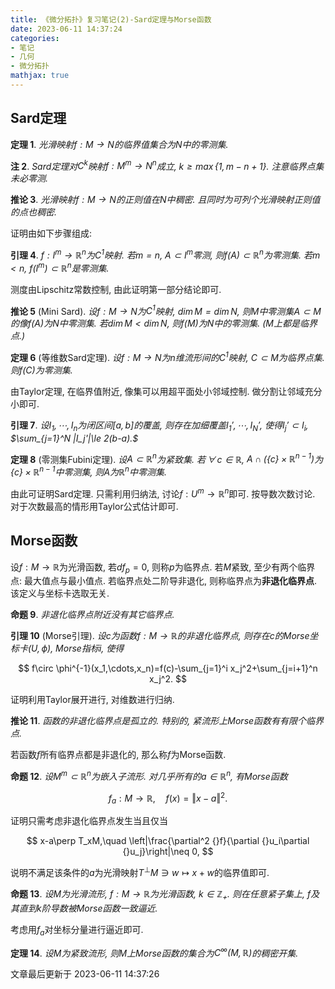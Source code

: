 ```yaml
---
title: 《微分拓扑》复习笔记(2)-Sard定理与Morse函数
date: 2023-06-11 14:37:24
categories: 
- 笔记
- 几何
- 微分拓扑
mathjax: true
---
```


## Sard定理

**定理 1**. *光滑映射$f:M\rightarrow N$的临界值集合为$N$中的零测集.* 

**注 2**. *Sard定理对$C^k$映射$f:M^m\rightarrow N^n$成立, $k\ge \max\{1,m-n+1\}.$ 注意临界点集未必零测.* 

**推论 3**. *光滑映射$f:M\rightarrow N$的正则值在$N$中稠密. 且同时为可列个光滑映射正则值的点也稠密.* 

证明由如下步骤组成:

**引理 4**. *$f:I^m\rightarrow \mathbb{R}^n$为$C^1$映射. 若$m=n,$ $A\subset I^m$零测, 则$f(A)\subset \mathbb{R}^n$为零测集. 若$m<n,$ $f(I^m)\subset \mathbb{R}^n$是零测集.* 

测度由Lipschitz常数控制, 由此证明第一部分结论即可.

**推论 5** (Mini Sard). *设$f:M\rightarrow N$为$C^1$映射, $\dim M=\dim N,$ 则$M$中零测集$A\subset M$的像$f(A)$为$N$中零测集. 若$\dim M<\dim N,$ 则$f(M)$为$N$中的零测集. ($M$上都是临界点.)* 

**定理 6** (等维数Sard定理). *设$f:M\rightarrow N$为$n$维流形间的$C^1$映射, $C\subset M$为临界点集. 则$f(C)$为零测集.* 

由Taylor定理, 在临界值附近, 像集可以用超平面处小邻域控制.
做分割让邻域充分小即可.

**引理 7**. *设$I_1,\cdots,I_n$为闭区间$[a,b]$的覆盖, 则存在加细覆盖$I_1',\cdots,I_N',$ 使得$I_j'\subset I_i,$ $\sum_{j=1}^N |I_j'|\le 2(b-a).$* 

**定理 8** (零测集Fubini定理). *设$A\subset \mathbb{R}^n$为紧致集. 若$\,\forall\,c\in \mathbb{R},$ $A\cap (\{c\}\times \mathbb{R}^{n-1})$为$\{c\}\times \mathbb{R}^{n-1}$中零测集, 则$A$为$\mathbb{R}^n$中零测集.* 

由此可证明Sard定理. 只需利用归纳法,
讨论$f:U^m\rightarrow \mathbb{R}^n$即可. 按导数次数讨论.
对于次数最高的情形用Taylor公式估计即可.

## Morse函数

设$f:M\rightarrow \mathbb{R}$为光滑函数, 若$df_p=0,$ 则称$p$为临界点.
若$M$紧致, 至少有两个临界点: 最大值点与最小值点. 若临界点处二阶导非退化,
则称临界点为**非退化临界点**. 该定义与坐标卡选取无关.

**命题 9**. *非退化临界点附近没有其它临界点.* 

**引理 10** (Morse引理). *设$c$为函数$f:M\rightarrow \mathbb{R}$的非退化临界点, 则存在$c$的Morse坐标卡$(U,\phi),$ Morse指标$i,$ 使得* 



$$
f\circ \phi^{-1}(x_1,\cdots,x_n)=f(c)-\sum_{j=1}^i x_j^2+\sum_{j=i+1}^n x_j^2.
$$



证明利用Taylor展开进行, 对维数进行归纳.

**推论 11**. *函数的非退化临界点是孤立的. 特别的, 紧流形上Morse函数有有限个临界点.* 

若函数$f$所有临界点都是非退化的, 那么称$f$为Morse函数.

**命题 12**. *设$M^m\subset \mathbb{R}^n$为嵌入子流形. 对几乎所有的$a\in \mathbb{R}^n,$ 有Morse函数* 



$$
f_a:M\rightarrow \mathbb{R},\quad f(x)=\Vert x-a\Vert^2.
$$



证明只需考虑非退化临界点发生当且仅当


$$
x-a\perp T_xM,\quad \left|\frac{\partial^2 {}f}{\partial {}u_i\partial {}u_j}\right|\neq 0,
$$


说明不满足该条件的$a$为光滑映射$T^\perp M\ni w\mapsto x+w$的临界值即可.

**命题 13**. *设$M$为光滑流形, $f:M\rightarrow \mathbb{R}$为光滑函数, $k\in \mathbb{Z}_+.$ 则在任意紧子集上, $f$及其直到$k$阶导数被Morse函数一致逼近.* 

考虑用$f_a$对坐标分量进行逼近即可.

**定理 14**. *设$M$为紧致流形, 则$M$上Morse函数的集合为$C^\infty(M,\mathbb{R})$的稠密开集.* 

文章最后更新于 2023-06-11 14:37:26 
